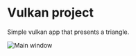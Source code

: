# Vulkan project
Simple vulkan app that presents a triangle.

![Main window](screenshots/main_windows_1.png)
